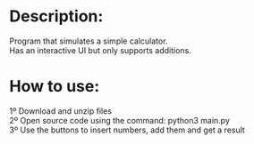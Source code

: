 # Description:
Program that simulates a simple calculator. <br />
Has an interactive UI but only supports additions. <br />

# How to use:
1º Download and unzip files <br />
2º Open source code using the command: python3 main.py <br />
3º Use the buttons to insert numbers, add them and get a result <br />
